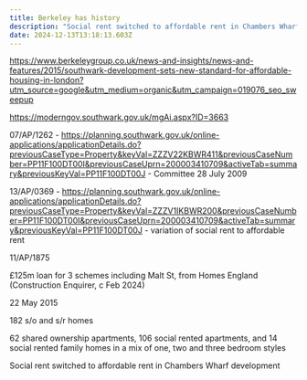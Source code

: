 ```yaml
---
title: Berkeley has history
description: "Social rent switched to affordable rent in Chambers Wharf development "
date: 2024-12-13T13:18:13.603Z
---
```

<https://www.berkeleygroup.co.uk/news-and-insights/news-and-features/2015/southwark-development-sets-new-standard-for-affordable-housing-in-london?utm_source=google&utm_medium=organic&utm_campaign=019076_seo_sweepup>

<https://moderngov.southwark.gov.uk/mgAi.aspx?ID=3663>

07/AP/1262  - <https://planning.southwark.gov.uk/online-applications/applicationDetails.do?previousCaseType=Property&keyVal=ZZZV22KBWR411&previousCaseNumber=PP11F100DT00I&previousCaseUprn=200003410709&activeTab=summary&previousKeyVal=PP11F100DT00J> - Committee 28 July 2009

13/AP/0369 - <https://planning.southwark.gov.uk/online-applications/applicationDetails.do?previousCaseType=Property&keyVal=ZZZV1IKBWR200&previousCaseNumber=PP11F100DT00I&previousCaseUprn=200003410709&activeTab=summary&previousKeyVal=PP11F100DT00J> - variation of social rent to affordable rent

11/AP/1875

£125m loan for 3 schemes including Malt St, from Homes England (Construction Enquirer, c Feb 2024)

22 May 2015

182 s/o and s/r homes

62 shared ownership apartments, 106 social rented apartments, and 14 social rented family homes in a mix of one, two and three bedroom styles

Social rent switched to affordable rent in Chambers Wharf development